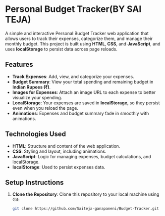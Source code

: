 # Personal Budget Tracker(BY SAI TEJA)

A simple and interactive Personal Budget Tracker web application that allows users to track their expenses, categorize them, and manage their monthly budget. This project is built using **HTML**, **CSS**, and **JavaScript**, and uses **localStorage** to persist data across page reloads.

## Features

- **Track Expenses**: Add, view, and categorize your expenses.
- **Budget Summary**: View your total spending and remaining budget in **Indian Rupees (₹)**.
- **Images for Expenses**: Attach an image URL to each expense to better visualize your spending.
- **LocalStorage**: Your expenses are saved in **localStorage**, so they persist even when you reload the page.
- **Animations**: Expenses and budget summary fade in smoothly with animations.

## Technologies Used

- **HTML**: Structure and content of the web application.
- **CSS**: Styling and layout, including animations.
- **JavaScript**: Logic for managing expenses, budget calculations, and localStorage.
- **localStorage**: Used to persist expenses data.

## Setup Instructions

1. **Clone the Repository**:
   Clone this repository to your local machine using Git:
   ```bash
   git clone https://github.com/Saiteja-ganapaneni/Budget-Tracker.git
